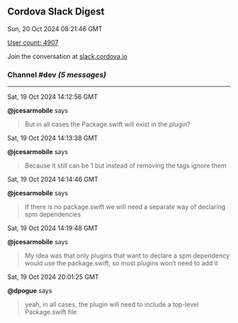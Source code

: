 ## Cordova Slack Digest
Sun, 20 Oct 2024 08:21:46 GMT

[User count: 4907](https://cordova.slack.com/)


Join the conversation at [slack.cordova.io](http://slack.cordova.io/)

### __Channel #dev__ _(5 messages)_
---

Sat, 19 Oct 2024 14:12:56 GMT

__@jcesarmobile__ says 
> But in all cases the Package.swift will exist in the plugin?
> 

Sat, 19 Oct 2024 14:13:38 GMT

__@jcesarmobile__ says 
> Because it still can be 1 but instead of removing the tags ignore them
> 

Sat, 19 Oct 2024 14:14:46 GMT

__@jcesarmobile__ says 
> If there is no package.swift we will need a separate way of declaring spm dependencies
> 

Sat, 19 Oct 2024 14:19:48 GMT

__@jcesarmobile__ says 
> My idea was that only plugins that want to declare a spm dependency would use the package.swift, so most plugins won’t need to add it
> 

Sat, 19 Oct 2024 20:01:25 GMT

__@dpogue__ says 
> yeah, in all cases, the plugin will need to include a top-level Package.swift file
> 
